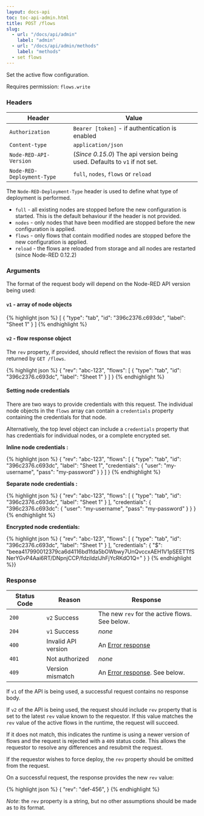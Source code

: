 ```yaml
---
layout: docs-api
toc: toc-api-admin.html
title: POST /flows
slug:
  - url: "/docs/api/admin"
    label: "admin"
  - url: "/docs/api/admin/methods"
    label: "methods"
  - set flows
---
```


Set the active flow configuration.

Requires permission: <code>flows.write</code>

### Headers

Header                     | Value
---------------------------|----------
`Authorization`            | `Bearer [token]` - if authentication is enabled
`Content-type`             | `application/json`
`Node-RED-API-Version`     | (*Since 0.15.0*) The api version being used. Defaults to `v1` if not set.
`Node-RED-Deployment-Type` | `full`, `nodes`, `flows` or `reload`


The `Node-RED-Deployment-Type` header is used to define what type of deployment
is performed.

 - `full` - all existing nodes are stopped before the new configuration is started.
   This is the default behaviour if the header is not provided.
 - `nodes` - only nodes that have been modified are stopped before the new
   configuration is applied.
 - `flows` - only flows that contain modified nodes are stopped before the new
   configuration is applied.
 - `reload` - the flows are reloaded from storage and all nodes are restarted (since Node-RED 0.12.2)

### Arguments

The format of the request body will depend on the Node-RED API version being used:

#### `v1` - array of node objects

{% highlight json %}
[
  {
    "type": "tab",
    "id": "396c2376.c693dc",
    "label": "Sheet 1"
  }
]
{% endhighlight %}


#### `v2` - flow response object

The `rev` property, if provided, should reflect the revision of flows that was returned by `GET /flows`.

{% highlight json %}
{
    "rev": "abc-123",
    "flows": [
      {
        "type": "tab",
        "id": "396c2376.c693dc",
        "label": "Sheet 1"
      }
    ]
}
{% endhighlight %}

#### Setting node credentials

There are two ways to provide credentials with this request. The individual node
objects in the `flows` array can contain a `credentials` property containing the
credentials for that node.

Alternatively, the top level object can include a `credentials` property that has
credentials for individual nodes, or a complete encrypted set.

**Inline node credentials :**

{% highlight json %}
{
    "rev": "abc-123",
    "flows": [
      {
        "type": "tab",
        "id": "396c2376.c693dc",
        "label": "Sheet 1",
        "credentials": {
            "user": "my-username",
            "pass": "my-password"
        }
      }
    ]
}
{% endhighlight %}

**Separate node credentials :**


{% highlight json %}
{
    "rev": "abc-123",
    "flows": [
      {
        "type": "tab",
        "id": "396c2376.c693dc",
        "label": "Sheet 1"
      }
    ],
    "credentials": {
        "396c2376.c693dc": {
            "user": "my-username",
            "pass": "my-password"
        }
    }
}
{% endhighlight %}

**Encrypted node credentials:**

{% highlight json %}
{
    "rev": "abc-123",
    "flows": [
      {
        "type": "tab",
        "id": "396c2376.c693dc",
        "label": "Sheet 1"
      }
    ],
    "credentials": {
        "$": "beea417990012379ca6d4116bd1fda5bOWbwy7UnQvccxAEH1V1pSEETTfSNerYGvP4Aai6RT/DNpnjCCP/fdzildzlJhFjYcRKdO1Q="
    }
}
{% endhighlight %}}



### Response

Status Code | Reason              | Response
------------|---------------------|--------------
`200`       | `v2` Success        | The new `rev` for the active flows. See below.
`204`       | `v1` Success        | _none_
`400`       | Invalid API version | An [Error response](/docs/api/admin/errors)
`401`       | Not authorized      | _none_
`409`       | Version mismatch    | An [Error response](/docs/api/admin/errors). See below.

If `v1` of the API is being used, a successful request contains no response body.

If `v2` of the API is being used, the request should include `rev` property that
is set to the latest `rev` value known to the requestor. If this value matches
the `rev` value of the active flows in the runtime, the request will succeed.

If it does not match, this indicates the runtime is using a newer version of flows
and the request is rejected with a `409` status code. This allows the requestor to
resolve any differences and resubmit the request.

If the requestor wishes to force deploy, the `rev` property should be omitted from
the request.

On a successful request, the response provides the new `rev` value:

{% highlight json %}
{
    "rev": "def-456",
}
{% endhighlight %}

*Note*: the `rev` property is a string, but no other assumptions should be made
as to its format.
